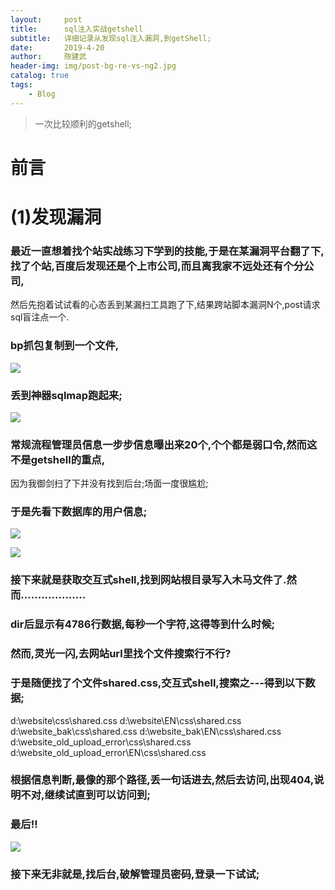 ```yaml
---
layout:     post
title:      sql注入实战getshell
subtitle:   详细记录从发现sql注入漏洞,到getShell;
date:       2019-4-20
author:     陈建武
header-img: img/post-bg-re-vs-ng2.jpg
catalog: true
tags:
    - Blog
---
```


> 一次比较顺利的getshell;

# 前言

# (1)发现漏洞

### 最近一直想着找个站实战练习下学到的技能,于是在某漏洞平台翻了下,找了个站,百度后发现还是个上市公司,而且离我家不远处还有个分公司,
然后先抱着试试看的心态丢到某漏扫工具跑了下,结果跨站脚本漏洞N个,post请求sql盲注点一个.

### bp抓包复制到一个文件,

![](https://s2.ax1x.com/2019/04/20/ECRo6K.md.png)

### 丢到神器sqlmap跑起来;

![](https://s2.ax1x.com/2019/04/20/ECfAbD.md.png)

### 常规流程管理员信息一步步信息曝出来20个,个个都是弱口令,然而这不是getshell的重点,
因为我御剑扫了下并没有找到后台;场面一度很尴尬;

### 于是先看下数据库的用户信息;

![](https://s2.ax1x.com/2019/04/20/ECf7IH.png)

![](https://s2.ax1x.com/2019/04/20/EChpdg.png)

### 接下来就是获取交互式shell,找到网站根目录写入木马文件了.然而...................

### dir后显示有4786行数据,每秒一个字符,这得等到什么时候;

### 然而,灵光一闪,去网站url里找个文件搜索行不行?

### 于是随便找了个文件shared.css,交互式shell,搜索之---得到以下数据;

d:\website\css\shared.css
d:\website\EN\css\shared.css
d:\website_bak\css\shared.css
d:\website_bak\EN\css\shared.css
d:\website_old_upload_error\css\shared.css
d:\website_old_upload_error\EN\css\shared.css

### 根据信息判断,最像的那个路径,丢一句话进去,然后去访问,出现404,说明不对,继续试直到可以访问到;

### 最后!!

![](https://s2.ax1x.com/2019/04/20/ECISeK.png)

### 接下来无非就是,找后台,破解管理员密码,登录一下试试;







